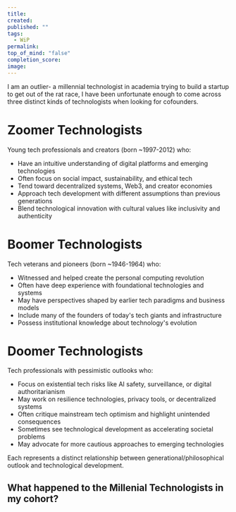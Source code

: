 ```yaml
---
title: 
created: 
published: ""
tags:
  - WiP
permalink: 
top_of_mind: "false"
completion_score: 
image:
---
```

I am an outlier- a millennial technologist in academia trying to build a startup to get out of the rat race, I have been unfortunate enough to come across three distinct kinds of technologists when looking for cofounders.
# Zoomer Technologists
Young tech professionals and creators (born ~1997-2012) who:
- Have an intuitive understanding of digital platforms and emerging technologies
- Often focus on social impact, sustainability, and ethical tech
- Tend toward decentralized systems, Web3, and creator economies
- Approach tech development with different assumptions than previous generations
- Blend technological innovation with cultural values like inclusivity and authenticity

# Boomer Technologists
Tech veterans and pioneers (born ~1946-1964) who:
- Witnessed and helped create the personal computing revolution
- Often have deep experience with foundational technologies and systems
- May have perspectives shaped by earlier tech paradigms and business models
- Include many of the founders of today's tech giants and infrastructure
- Possess institutional knowledge about technology's evolution

# Doomer Technologists
Tech professionals with pessimistic outlooks who:
- Focus on existential tech risks like AI safety, surveillance, or digital authoritarianism
- May work on resilience technologies, privacy tools, or decentralized systems
- Often critique mainstream tech optimism and highlight unintended consequences
- Sometimes see technological development as accelerating societal problems
- May advocate for more cautious approaches to emerging technologies

Each represents a distinct relationship between generational/philosophical outlook and technological development.​​​​​​​​​​​​​​​​


## What happened to the Millenial Technologists in my cohort?